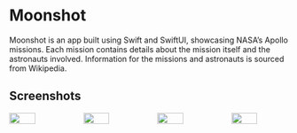 # Moonshot

Moonshot is an app built using Swift and SwiftUI, showcasing NASA’s Apollo missions. Each mission contains details about the mission itself and the astronauts involved. Information for the missions and astronauts is sourced from Wikipedia.

<h2>Screenshots</h2>
<div style="display: flex; gap: 30px;">
  <img src="https://github.com/user-attachments/assets/b6a6042d-7d4e-42f8-a6ec-926625843728" width="45%">
  <img src="https://github.com/user-attachments/assets/721c8b7f-1d9a-4404-8a98-e1c26633bc87" width="45%">
  <img src="https://github.com/user-attachments/assets/dfea9188-7b85-4f42-8bb0-ceb747edf7ae" width="45%">
  <img src="https://github.com/user-attachments/assets/2b1c7437-f731-43fc-b3f0-064aefab3bba" width="45%">
</div>



